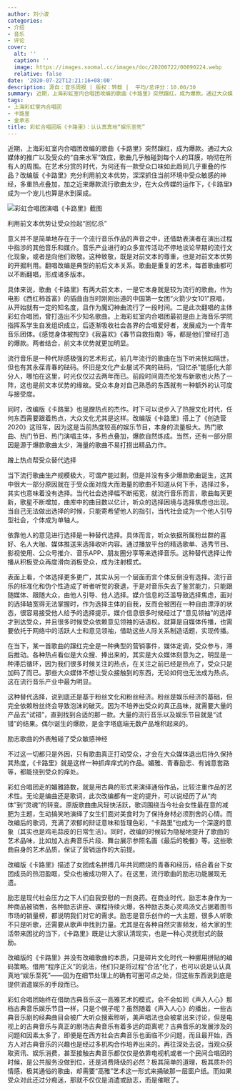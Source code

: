 ```yaml
---
author: 刘小波
categories:
- 介绍
- 音乐
- 评论
cover:
  alt: ''
  caption: ''
  image: https://images.soomal.cc/images/doc/20200722/00090224.webp
  relative: false
date: '2020-07-22T12:21:16+08:00'
description: 源自：音乐周报 | 版权：转载 |  平均/总评分：10.00/30
summary: 近期，上海彩虹室内合唱团改编的歌曲《卡路里》突然蹿红，成为爆款。通过大众媒体的推广以及受众的“自来水军”效应，歌曲几乎触碰到每个人的耳膜，响彻在所有人的周围。在艺术分赏的时代，为何还有一款受众口味如此趋同几乎重叠的作品？
tags:
- 上海彩虹室内合唱团
- 卡路里
- 金承志
title: 彩虹合唱团版《卡路里》：认认真真地“娱乐至死”
---
```


近期，上海彩虹室内合唱团改编的歌曲《卡路里》突然蹿红，成为爆款。通过大众媒体的推广以及受众的“自来水军”效应，歌曲几乎触碰到每个人的耳膜，响彻在所有人的周围。在艺术分赏的时代，为何还有一款受众口味如此趋同几乎重叠的作品？改编版《卡路里》充分利用前文本优势，深深抓住当前环境中受众敏感的神经，多重热点叠加，加之近来爆款流行歌曲太少，在大众传媒的运作下，《卡路里》成为一个宠儿也算是水到渠成。

![彩虹合唱团演唱《卡路里》截图](https://images.soomal.cc/images/doc/20200722/00090223.webp)





利用前文本优势让受众捡起“回忆杀”

意义并不是简单地存在于一个流行音乐作品的声音之中，还借助表演者在演出过程中指涉的其他音乐和媒介。音乐产业进行的众多宣传活动不停地谈论早期的流行文化现象，或者是向他们致敬。这种致敬，既是对前文本的尊重，也是对前文本优势的开掘利用。翻唱改编是典型的前后文本关系。歌曲是重复的艺术，每首歌曲都可以不断翻唱，形成诸多版本。

具体来说，歌曲《卡路里》有两大前文本，一是它本身就是较为流行的歌曲，作为电影《西红柿首富》的插曲由当时刚刚出道的中国第一女团“火箭少女101”原唱，从开始就有一定的知名度，且作为魔幻神曲流行了一段时间。二是此次翻唱的主体彩虹合唱团，曾打造出不少知名歌曲。上海彩虹室内合唱团最初是由上海音乐学院指挥系学生自发组织成立，后逐渐吸收社会各界的合唱爱好者，发展成为一个青年音乐团体。《感觉身体被掏空》《我喜欢》《春节自救指南》等，都是他们曾经打造的爆款。两者结合，前文本优势就更加明显。

流行音乐是一种代际感极强的艺术形式，前几年流行的歌曲在当下听来恍如隔世，但也有其永葆青春的砝码。怀旧是文化产业屡试不爽的砝码，“回忆杀”能感化大部分人，哪怕在这里，时光仅仅过去两年而已。前段时间周杰伦发布新歌也火热了一阵，这也是前文本优势的缘故。受众本身对自己熟悉的东西就有一种额外的认可度与接受度。

同时，改编版《卡路里》也是蹭热点的杰作。时下可以说步入了热搜文化时代，任何东西需要跟着热点，大众文化尤其是这样。改编版《卡路里》搭上了《创造营2020》这班车，因为这是当前热度较高的娱乐节目，本身的流量极大。热门歌曲、热门节目、热门演唱主体，多热点叠加，爆款自然炼成。当然，还有一部分原因是源于爆款歌曲太少，海量的歌曲不易打捞出精品力作。

蹭上热点帮受众替代选择

当下流行歌曲生产规模极大，可谓产能过剩，但是并没有多少爆款歌曲诞生，这其中很大一部分原因就在于受众面对庞大而海量的歌曲不知道从何下手，选择过多，其实也意味着没有选择。当代社会选择幅不断拓宽，就流行音乐而言，歌曲每天更新，歌星不断增加，曲库中的曲目数以亿计，听众的选择困境与选择焦虑也出现。当自己无法做出选择的时候，只能寄希望他人的指引，当代社会成为一个他人引导型社会，个体成为单轴人。

依靠他人的意见进行选择是一种替代选择。具体而言，听众依据所属粉丝群的喜好、名人大咖、媒体推送来选择收听内容。通过播放平台的精选歌单、选秀节目、影视使用、公众号推介、音乐APP、朋友圈分享等来选择音乐。这种替代选择让传播从积极受众再度滑向消极受众，成为注射模式。

表面上看，个体选择更多更广，其实从另一个层面而言个体反倒没有选择。流行音乐的标准化和伪个性造成了听者听觉的衰退，于是对音乐失去了鉴赏能力，只能跟随媒体、跟随大众，由他人引导、他人选择。媒介信息的泛滥导致选择焦虑，面对的选择轴宽得无法掌握时，作为选择主体的自我，反而会被困在一种自由漂浮的状态，很容易接受他人给予的选择提示。媒介信息很多时候经过了“意见领袖”的选择才到达受众，并且很多时候受众依赖意见领袖的话语权。就算是自媒体传播，也需要依托于网络中的活跃人士和意见领袖，借助这些人际关系制造话题，实现传播。

在当下，某一首歌曲的蹿红完全是一种典型的营销事件，媒体定调，受众参与，滞后推动。各种热点看似是大众搜、捧出来的，其实是大众媒体刻意为之，明显是一种滞后循环，因为我们很多时候关注的热点，在关注之前已经是热点了，受众只是加码了而已。那些大众媒体不想让受众接触到的东西，无论如何也无法成为热点。这在流行音乐产业中最为明显。

这种替代选择，说到底还是基于粉丝文化和粉丝经济。粉丝是娱乐经济的基础，但完全依赖粉丝终会导致泡沫的破灭。因为不培养出受众的真正品味，就需要大量的产品去“试错”，直到找到合适的那一款。大量的流行音乐以及娱乐节目就是“试错”的结果。偶尔诞生的爆款，是金字塔底端无数产品堆积起来的。

励志歌曲的外表触碰了受众敏感神经

不过这一切都只是外因，只有歌曲真正打动受众，才会在大众媒体退出后持久保持其热度，《卡路里》就是这样一种抓痒痒式的作品。媚雅、青春励志、有诚意套路等，都能挠到受众的痒处。

彩虹合唱团走的媚雅路数，就是用古典的形式来演绎通俗作品，比较注重作品的艺术性。无论是编曲还是歌词，此次改编都有一定的提升，可以说经历了从“肉体”到“灵魂”的转变。原版歌曲曲风轻快活跃，歌词围绕当今社会女性最在意的减肥为主题，生动搞笑地演绎了女生们面对美食时为了保持身材必须割舍的心情。而改编后的歌词，充满了浓郁的辩证意味和哲理色彩，“卡路里”也成为一个深邃的意象（其实也是鸡毛蒜皮的日常生活）。同时，改编的时候较为隐秘地提升了歌曲的艺术品味，比如加入古典音乐片段、舞台展示参照名画《最后的晚餐》等。这些歌曲自身的艺术品质，保证了营销运作的大前提。

改编版《卡路里》描述了女团成名拼搏几年共同燃烧的青春和经历，结合着台下女团成员的热泪盈眶，受众也被成功带入了。在这里，流行歌曲的励志功能展现无遗。

励志是现代社会压力之下人们自我安慰的一剂良药。在商业时代，励志本身作为一种商品被销售，各种励志讲座、课程持续火爆，各种励志类心灵鸡汤文占据着图书市场的销量榜，都说明我们对它的需求。励志是音乐创作的一大主题，很多人听歌不只是听歌，还需要从歌声中找到力量。尤其是在各种自然灾害频发，给大家的生活带来困扰的当下，《卡路里》既是让大家认清现实，也是一种心灵抚慰式的鼓励。

改编版的《卡路里》并没有改编歌曲的本质，只是碎片文化时代一种挪用拼贴的编码策略。借用“程序正义”的说法，他们只是将过程“合法”化了，也可以说是认认真真地“娱乐至死”――因为在细节处理上的确有可圈可点之处，但这些东西说到底是提供消遣娱乐的手段而已。

彩虹合唱团始终在借助古典音乐这一高雅艺术的模式，会不会如同《声入人心》那档古典音乐娱乐节目一样，只是个幌子呢？虽然随着《声入人心》的播出，一些古典音乐剧的经典曲目会被广大听众搜索聆听，美声唱法也会被拿出来讨论，但是电视上的古典音乐与真正的剧场古典音乐有着多远的距离呢？古典音乐的发展涉及的问题和因素太多了，即便是在西方社会古典音乐也面临不少问题，而且最开始，西方人对古典音乐的兴趣也是经过多机构合作培养出来的。再往深处去说，当观众获取资讯、娱乐消费，甚至接触古典音乐都仅仅是依靠电视机或者一个民间合唱团的时候，是公共服务没做到位，还是消费降级的必然？极其简单的道理，极其质朴的情感，极其通俗的歌曲，却需要“高雅”艺术这一形式来捅破那一层窗户纸。而如果受众对此还过分痴迷，那就不仅仅是消遣或励志，而是催眠了。